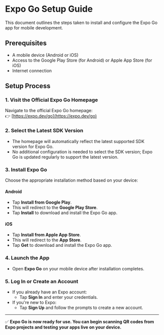 # Expo Go Setup Guide

This document outlines the steps taken to install and configure the Expo Go app for mobile development.

## Prerequisites

- A mobile device (Android or iOS)
- Access to the Google Play Store (for Android) or Apple App Store (for iOS)
- Internet connection

## Setup Process

### 1. Visit the Official Expo Go Homepage

Navigate to the official Expo Go homepage:  
👉 [https://expo.dev/go](https://expo.dev/go)

### 2. Select the Latest SDK Version

- The homepage will automatically reflect the latest supported SDK version for Expo Go.
- No additional configuration is needed to select the SDK version; Expo Go is updated regularly to support the latest version.

### 3. Install Expo Go

Choose the appropriate installation method based on your device:

#### Android

- Tap **Install from Google Play**.
- This will redirect to the **Google Play Store**.
- Tap **Install** to download and install the Expo Go app.

#### iOS

- Tap **Install from Apple App Store**.
- This will redirect to the **App Store**.
- Tap **Get** to download and install the Expo Go app.

### 4. Launch the App

- Open **Expo Go** on your mobile device after installation completes.

### 5. Log In or Create an Account

- If you already have an Expo account:
  - Tap **Sign In** and enter your credentials.
- If you're new to Expo:
  - Tap **Sign Up** and follow the prompts to create a new account.

---

✅ **Expo Go is now ready for use. You can begin scanning QR codes from Expo projects and testing your apps live on your device.**
